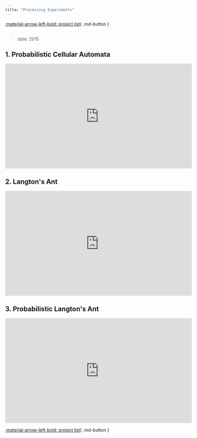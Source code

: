```yaml
---
title: "Processing Experiments"
---
```


[:material-arrow-left-bold: project list](../../index.md){ .md-button }  
<br>

>date: 2015  

## 1. Probabilistic Cellular Automata 
<iframe width="600" height="337" src="https://www.youtube.com/embed/azb5f9-QGdA?si=kZqp1gi7g2mTl_EN" title="YouTube video player" frameborder="0" allow="accelerometer; autoplay; clipboard-write; encrypted-media; gyroscope; picture-in-picture; web-share" referrerpolicy="strict-origin-when-cross-origin" allowfullscreen></iframe>

## 2. Langton's Ant
<iframe width="600" height="337" src="https://www.youtube.com/embed/uCb9OZUHJTg?si=fx4vVNNHoBnWJIvu" title="YouTube video player" frameborder="0" allow="accelerometer; autoplay; clipboard-write; encrypted-media; gyroscope; picture-in-picture; web-share" referrerpolicy="strict-origin-when-cross-origin" allowfullscreen></iframe>

## 3. Probabilistic Langton's Ant
<iframe width="600" height="337" src="https://www.youtube.com/embed/fPR9XPtcowg?si=swZ-xgh-0Ei8_EJh" title="YouTube video player" frameborder="0" allow="accelerometer; autoplay; clipboard-write; encrypted-media; gyroscope; picture-in-picture; web-share" referrerpolicy="strict-origin-when-cross-origin" allowfullscreen></iframe>

[:material-arrow-left-bold: project list](../../index.md){ .md-button }
